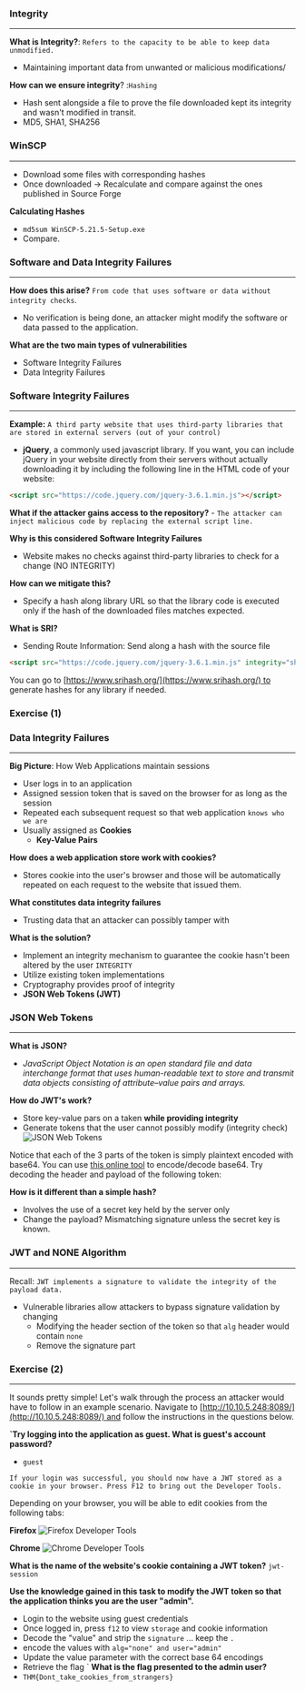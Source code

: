 
### Integrity
----
**What is Integrity?**: `Refers to the capacity to be able to keep data unmodified.`
- Maintaining important data from unwanted or malicious modifications/

**How can we ensure integrity**? :`Hashing`
- Hash sent alongside a file to prove the file downloaded kept its integrity and wasn't modified in transit.
- MD5, SHA1, SHA256



### WinSCP
-----
- Download some files with corresponding hashes
- Once downloaded -> Recalculate and compare against the ones published in Source Forge

**Calculating Hashes**
- `md5sum WinSCP-5.21.5-Setup.exe`
- Compare.


### Software and Data Integrity Failures
--------
**How does this arise?** `From code that uses software or data without integrity checks`.

- No verification is being done, an attacker might modify the software or data passed to the application.

**What are the two main types of vulnerabilities**
- Software Integrity Failures
- Data Integrity Failures


### Software Integrity Failures
--------
**Example:** `A third party website that uses third-party libraries that are stored in external servers (out of your control)`

- **jQuery**, a commonly used javascript library. If you want, you can include jQuery in your website directly from their servers without actually downloading it by including the following line in the HTML code of your website:

```html
<script src="https://code.jquery.com/jquery-3.6.1.min.js"></script>
```

**What if the attacker gains access to the repository?** - `The attacker can inject malicious code by replacing the external script line.`

**Why is this considered Software Integrity Failures**
- Website makes no checks against third-party libraries to check for a change (NO INTEGRITY)


**How can we mitigate this?**
- Specify a hash along library URL so that the library code is executed only if the hash of the downloaded files matches expected.

**What is SRI?** 
- Sending Route Information: Send along a hash with the source file

```html
<script src="https://code.jquery.com/jquery-3.6.1.min.js" integrity="sha256-o88AwQnZB+VDvE9tvIXrMQaPlFFSUTR+nldQm1LuPXQ=" crossorigin="anonymous"></script>
```

You can go to [https://www.srihash.org/](https://www.srihash.org/) to generate hashes for any library if needed.


### Exercise (1)

### Data Integrity Failures
-----
**Big Picture**: How Web Applications maintain sessions
- User logs in to an application
- Assigned session token that is saved on the browser for as long as the session
- Repeated each subsequent request so that web application `knows who we are`
- Usually assigned as **Cookies**
	- **Key-Value Pairs**

**How does a web application store work with cookies?**
- Stores cookie into the user's browser and those will be automatically repeated on each request to the website that issued them.

**What constitutes data integrity failures**
- Trusting data that an attacker can possibly tamper with

**What is the solution?**
- Implement an integrity mechanism to guarantee the cookie hasn't been altered by the user `INTEGRITY`
- Utilize existing token implementations
- Cryptography provides proof of integrity 
- **JSON Web Tokens (JWT)**


### JSON Web Tokens
----
**What is JSON?**
- *JavaScript Object Notation is an open standard file and data interchange format that uses human-readable text to store and transmit data objects consisting of attribute–value pairs and arrays.*


**How do JWT's work?**
- Store key-value pars on a taken **while providing integrity**
- Generate tokens that the user cannot possibly modify (integrity check)
![JSON Web Tokens](https://tryhackme-images.s3.amazonaws.com/user-uploads/5ed5961c6276df568891c3ea/room-content/11c86acaea05f98045cec5634e03e997.png)

Notice that each of the 3 parts of the token is simply plaintext encoded with base64. You can use [this online tool](https://appdevtools.com/base64-encoder-decoder) to encode/decode base64. Try decoding the header and payload of the following token:


**How is it different than a simple hash?**
- Involves the use of a secret key held by the server only
- Change the payload? Mismatching signature unless the secret key is known.




### JWT and NONE Algorithm
----------
Recall: `JWT implements a signature to validate the integrity of the payload data.`
- Vulnerable libraries allow attackers to bypass signature validation by changing 
	- Modifying the header section of the token so that `alg` header would contain `none`
	- Remove the signature part

### Exercise (2)
------
It sounds pretty simple! Let's walk through the process an attacker would have to follow in an example scenario. Navigate to [http://10.10.5.248:8089/](http://10.10.5.248:8089/) and follow the instructions in the questions below.

**`Try logging into the application as guest. What is guest's account password?**
- `guest`

`If your login was successful, you should now have a JWT stored as a cookie in your browser. Press F12 to bring out the Developer Tools.`

Depending on your browser, you will be able to edit cookies from the following tabs:

**Firefox**
![Firefox Developer Tools](https://tryhackme-images.s3.amazonaws.com/user-uploads/5ed5961c6276df568891c3ea/room-content/17765aa7418c977b2d07aa67305e04ad.png)  

**Chrome**
![Chrome Developer Tools](https://tryhackme-images.s3.amazonaws.com/user-uploads/5ed5961c6276df568891c3ea/room-content/cd52fcfd91df145fb31d7bad9b56ebdc.png)

**What is the name of the website's cookie containing a JWT token?**
`jwt-session`

**Use the knowledge gained in this task to modify the JWT token so that the application thinks you are the user "admin".**

- Login to the website using guest credentials
- Once logged in, press `f12` to view `storage` and cookie information
- Decode the "value" and strip the `signature` ... keep the `.`
- encode the values with `alg="none" and user="admin"`
- Update the value parameter with the correct base 64 encodings
- Retrieve the flag
`
**What is the flag presented to the admin user?**
- `THM{Dont_take_cookies_from_strangers}`
